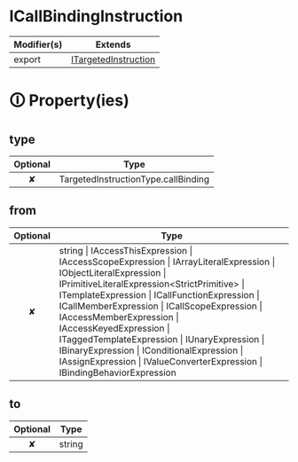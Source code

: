 # ICallBindingInstruction

| Modifier(s)                            | Extends                                    |
|----------------------------------------|--------------------------------------------|
| export | [ITargetedInstruction](https://hamedfathi.gitbook.io/aurelia-2-doc-api/runtime/variable/definitions/itargetedinstruction) |

# &#128712; Property(ies)

## type

| Optional                           | Type                         |
|:----------------------------------:|------------------------------|
| ✘ | TargetedInstructionType.callBinding |

## from

| Optional                           | Type                         |
|:----------------------------------:|------------------------------|
| ✘ | string &#124; IAccessThisExpression &#124; IAccessScopeExpression &#124; IArrayLiteralExpression &#124; IObjectLiteralExpression &#124; IPrimitiveLiteralExpression&lt;StrictPrimitive&gt; &#124; ITemplateExpression &#124; ICallFunctionExpression &#124; ICallMemberExpression &#124; ICallScopeExpression &#124; IAccessMemberExpression &#124; IAccessKeyedExpression &#124; ITaggedTemplateExpression &#124; IUnaryExpression &#124; IBinaryExpression &#124; IConditionalExpression &#124; IAssignExpression &#124; IValueConverterExpression &#124; IBindingBehaviorExpression |

## to

| Optional                           | Type                         |
|:----------------------------------:|------------------------------|
| ✘ | string |